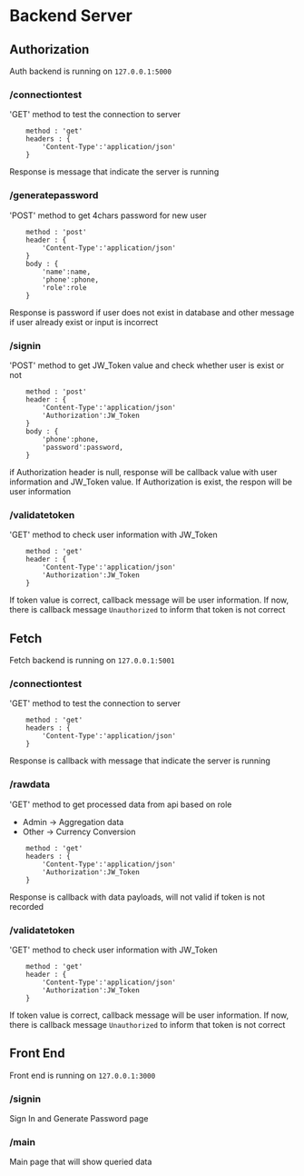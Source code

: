 # Backend Server

## Authorization
Auth backend is running on `127.0.0.1:5000`

### /connectiontest
'GET' method to test the connection to server

```
    method : 'get'
    headers : {
        'Content-Type':'application/json'
    }
```
Response is message that indicate the server is running

### /generatepassword
'POST' method to get 4chars password for new user
```
    method : 'post'
    header : {
        'Content-Type':'application/json'
    }
    body : {
        'name':name,
        'phone':phone,
        'role':role
    }
```
Response is password if user does not exist in database and other message if user already exist or input is incorrect
### /signin
'POST' method to get JW_Token value and check whether user is exist or not
```
    method : 'post'
    header : {
        'Content-Type':'application/json'
        'Authorization':JW_Token
    }
    body : {
        'phone':phone,
        'password':password,
    }
```
if Authorization header is null, response will be callback value with user information and JW_Token value. If Authorization is exist, the respon will be user information

### /validatetoken
'GET' method to check user information with JW_Token
```
    method : 'get'
    header : {
        'Content-Type':'application/json'
        'Authorization':JW_Token
    }
```
If token value is correct, callback message will be user information. If now, there is callback message `Unauthorized` to inform that token is not correct

## Fetch
Fetch backend is running on `127.0.0.1:5001`

### /connectiontest
'GET' method to test the connection to server

```
    method : 'get'
    headers : {
        'Content-Type':'application/json'
    }
```
Response is callback with message that indicate the server is running

### /rawdata
'GET' method to get processed data from api based on role
* Admin -> Aggregation data
* Other -> Currency Conversion

```
    method : 'get'
    headers : {
        'Content-Type':'application/json'
        'Authorization':JW_Token
    }
```
Response is callback with data payloads, will not valid if token is not recorded

### /validatetoken
'GET' method to check user information with JW_Token
```
    method : 'get'
    header : {
        'Content-Type':'application/json'
        'Authorization':JW_Token
    }
```
If token value is correct, callback message will be user information. If now, there is callback message `Unauthorized` to inform that token is not correct


## Front End
Front end is running on `127.0.0.1:3000`

### /signin
Sign In and Generate Password page

### /main
Main page that will show queried data
